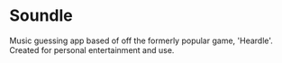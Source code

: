 # Soundle
Music guessing app based of off the formerly popular game, 'Heardle'. Created for personal entertainment and use.
